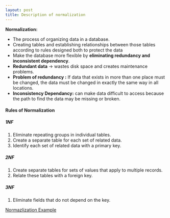 ```yaml
---
layout: post
title: Description of normalization
---
```


**Normalization:** 
* The process of organizing data in a database.
* Creating tables and establishing relationships between those tables according to rules designed both to protect the data 
* Make the database more flexible by **eliminating redundancy and inconsistent dependency**.
* **Redundant data** -> wastes disk space and creates maintenance problems.
* **Problem of redundancy :** If data that exists in more than one place must be changed, the data must be changed in exactly the same way in all locations.
* **Inconsistency Dependancy:** can make data difficult to access because the path to find the data may be missing or broken.

#### Rules of Normalization
##### 1NF
1. Eliminate repeating groups in individual tables.
2. Create a separate table for each set of related data.
3. Identify each set of related data with a primary key.
##### 2NF
1. Create separate tables for sets of values that apply to multiple records.
2. Relate these tables with a foreign key.
##### 3NF
1. Eliminate fields that do not depend on the key.

[Normazlization Example](https://docs.microsoft.com/en-us/office/troubleshoot/access/database-normalization-description)

